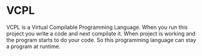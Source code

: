 # VCPL
VCPL is a Virtual Compilable Programming Language. When you run this project you write a code and next compilate it. When project is working and the program starts to do your code. So this programming language can stay a program at runtime. 
